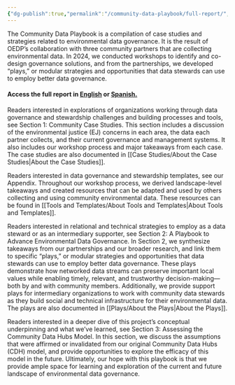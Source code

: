 ```yaml
---
{"dg-publish":true,"permalink":"/community-data-playbook/full-report/","title":"Full Report"}
---
```



The Community Data Playbook is a compilation of case studies and strategies related to environmental data governance. It is the result of OEDP’s collaboration with three community partners that are collecting environmental data. In 2024, we conducted workshops to identify and co-design governance solutions, and from the partnerships, we developed “plays,” or modular strategies and opportunities that data stewards can use to employ better data governance.

#### Access the full report in [English](https://zenodo.org/records/15285124) or [Spanish.](https://zenodo.org/records/15483728)

Readers interested in explorations of organizations working through data governance and stewardship challenges and building processes and tools, see Section 1: Community Case Studies. This section includes a discussion of the environmental justice (EJ) concerns in each area, the data each partner collects, and their current governance and management systems. It also includes our workshop process and major takeaways from each case. The case studies are also documented in [[Case Studies/About the Case Studies\|About the Case Studies]].

Readers interested in data governance and stewardship templates, see our Appendix. Throughout our workshop process, we derived landscape-level takeaways and created resources that can be adapted and used by others collecting and using community environmental data. These resources can be found in [[Tools and Templates/About Tools and Templates|About Tools and Templates]].

Readers interested in relational and technical strategies to employ as a data steward or as an intermediary supporter, see Section 2: A Playbook to Advance Environmental Data Governance. In Section 2, we synthesize takeaways from our partnerships and our broader research, and link them to specific “plays,” or modular strategies and opportunities that data stewards can use to employ better data governance. These plays demonstrate how networked data streams can preserve important local values while enabling timely, relevant, and trustworthy decision-making—both by and with community members. Additionally, we provide support plays for intermediary organizations to work with community data stewards as they build social and technical infrastructure for their environmental data. The plays are also documented in [[Plays/About the Plays\|About the Plays]].

Readers interested in a deeper dive of this project’s conceptual underpinning and what we’ve learned, see Section 3: Assessing the Community Data Hubs Model. In this section, we discuss the assumptions that were affirmed or invalidated from our original Community Data Hubs (CDH) model, and provide opportunities to explore the efficacy of this model in the future. Ultimately, our hope with this playbook is that we provide ample space for learning and exploration of the current and future landscape of environmental data governance.
